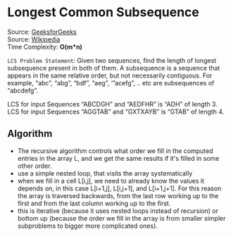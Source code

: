 # Longest Common Subsequence

Source: [GeeksforGeeks](https://www.geeksforgeeks.org/longest-common-subsequence-dp-4/)  
Source: [Wikipedia](https://en.wikipedia.org/wiki/Longest_common_subsequence_problem)  
Time Complexity: **O(m*n)**

`LCS Problem Statement`: Given two sequences, find the length of longest subsequence present in both of them. A subsequence is a sequence that appears in the same relative order, but not necessarily contiguous. For example, “abc”, “abg”, “bdf”, “aeg”, ‘”acefg”, .. etc are subsequences of “abcdefg”.

LCS for input Sequences “ABCDGH” and “AEDFHR” is “ADH” of length 3.  
LCS for input Sequences “AGGTAB” and “GXTXAYB” is “GTAB” of length 4.

## Algorithm

* The recursive algorithm controls what order we fill in the computed entries in the array L, and we get the same results if it's filled in some other order.
* use a simple nested loop, that visits the array systematically
* when we fill in a cell L[i,j], we need to already know the values it depends on, in this case L[i+1,j], L[i,j+1], and L[i+1,j+1]. For this reason the array is traversed backwards, from the last row working up to the first and from the last column working up to the first.
* this is iterative (because it uses nested loops instead of recursion) or bottom up (because the order we fill in the array is from smaller simpler subproblems to bigger more complicated ones).

